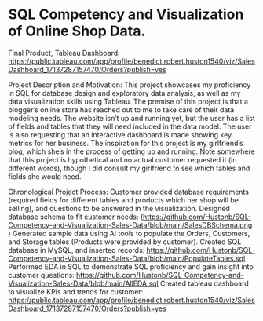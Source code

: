 # SQL Competency and Visualization of Online Shop Data.
Final Product, Tableau Dashboard: https://public.tableau.com/app/profile/benedict.robert.huston1540/viz/SalesDashboard_17137287157470/Orders?publish=yes 

Project Description and Motivation:
This project showcases my proficiency in SQL for database design and exploratory data analysis, as well as my data visualization skills using Tableau. 
The premise of this project is that a blogger’s online store has reached out to me to take care of their data modeling needs. The website isn’t up and running yet, but the user has a list of fields and tables that they will need included in the data model. The user is also requesting that an interactive dashboard is made showing key metrics for her business. The inspiration for this project is my girlfriend’s blog, which she’s in the process of getting up and running. Note somewhere that this project is hypothetical and no actual customer requested it (in different words), though I did consult my girlfriend to see which tables and fields she would need.

Chronological Project Process: 
Customer provided database requirements (required fields for different tables and products which her shop will be selling), and questions to be answered in the visualization.
Designed database schema to fit customer needs: (https://github.com/Hustonb/SQL-Competency-and-Visualization-Sales-Data/blob/main/SalesDBSchema.png ) 
Generated sample data using AI tools to populate the Orders, Customers, and Storage tables (Products were provided by customer).
Created SQL database in MySQL, and inserted records: https://github.com/Hustonb/SQL-Competency-and-Visualization-Sales-Data/blob/main/PopulateTables.sql 
Performed EDA in SQL to demonstrate SQL proficiency and gain insight into customer questions: https://github.com/Hustonb/SQL-Competency-and-Visualization-Sales-Data/blob/main/AllEDA.sql 
Created tableau dashboard to visualize KPIs and trends for customer: https://public.tableau.com/app/profile/benedict.robert.huston1540/viz/SalesDashboard_17137287157470/Orders?publish=yes 
